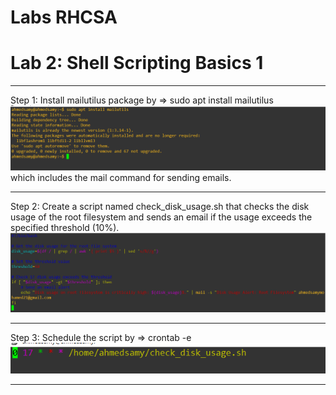 # Labs RHCSA
# Lab 2: Shell Scripting Basics 1
****
Step 1:
Install mailutilus package by => sudo apt install mailutilus
![installiing mailutilus](./lab2%20imgs/01%20install%20mailutilus.PNG)
which includes the mail command for sending emails.
****
Step 2:
Create a script named check_disk_usage.sh
that checks the disk usage of the root filesystem and sends an email if the usage exceeds the specified threshold (10%).
![check script](./lab2%20imgs/02%20script.PNG)
****
Step 3:
Schedule the script by => crontab -e
![crontab](./lab2%20imgs/03%20crontab.PNG)
****
